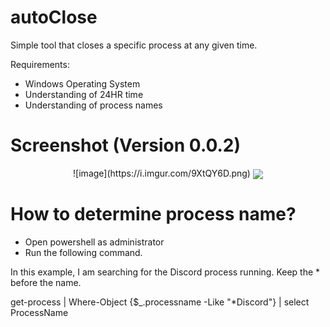 # autoClose

Simple tool that closes a specific process at any given time.

Requirements:
- Windows Operating System
- Understanding of 24HR time
- Understanding of process names

# Screenshot (Version 0.0.2)
<p align="center">
![image](https://i.imgur.com/9XtQY6D.png)
<img align="center" src="https://i.imgur.com/9XtQY6D.png">
</p>

# How to determine process name?
- Open powershell as administrator
- Run the following command.

In this example, I am searching for the Discord process running. Keep the * before the name.

get-process | Where-Object {$_.processname -Like "*Discord"} | select ProcessName

